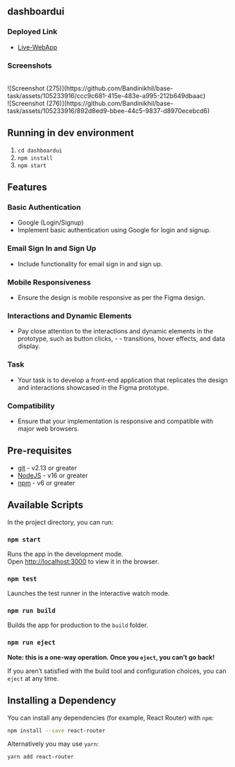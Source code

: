 ## dashboardui

### Deployed Link

- [Live-WebApp](https://base-task.netlify.app/)

### Screenshots
<br/>
![Screenshot (275)](https://github.com/Bandinikhil/base-task/assets/105233916/ccc9c681-415e-483e-a995-212b649dbaac)
<br/>
![Screenshot (276)](https://github.com/Bandinikhil/base-task/assets/105233916/892d8ed9-bbee-44c5-9837-d8970ecebcd6)
<br/>

## Running in dev environment

1.  `cd dashboardui`
2.  `npm install`
3.  `npm start`

## Features 

### Basic Authentication
- Google (Login/Signup)
- Implement basic authentication using Google for login and signup.

### Email Sign In and Sign Up
- Include functionality for email sign in and sign up.

### Mobile Responsiveness
- Ensure the design is mobile responsive as per the Figma design.

### Interactions and Dynamic Elements
- Pay close attention to the interactions and dynamic elements in the prototype, such as button clicks, - - transitions, hover effects, and data display.

### Task
- Your task is to develop a front-end application that replicates the design and interactions showcased in the Figma prototype.

### Compatibility
- Ensure that your implementation is responsive and compatible with major web browsers.





## Pre-requisites

- [git](https://git-scm.com/) - v2.13 or greater
- [NodeJS](https://nodejs.org/en/) - v16 or greater
- [npm](https://www.npmjs.com/) - v6 or greater







## Available Scripts

In the project directory, you can run:

### `npm start`

Runs the app in the development mode.<br>
Open [http://localhost:3000](http://localhost:3000) to view it in the browser.

### `npm test`

Launches the test runner in the interactive watch mode.<br>

### `npm run build`

Builds the app for production to the `build` folder.<br>

### `npm run eject`

**Note: this is a one-way operation. Once you `eject`, you can’t go back!**

If you aren’t satisfied with the build tool and configuration choices, you can `eject` at any time.

## Installing a Dependency

You can install any dependencies (for example, React Router) with `npm`:

```sh
npm install --save react-router
```

Alternatively you may use `yarn`:

```sh
yarn add react-router
```
